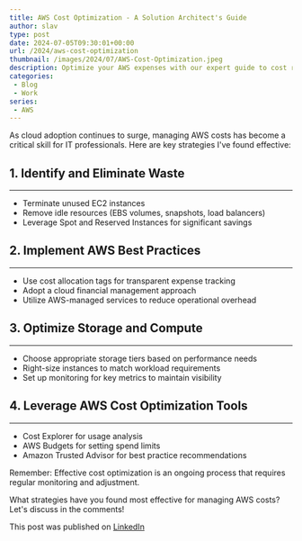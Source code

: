 ```yaml
---
title: AWS Cost Optimization - A Solution Architect's Guide
author: slav
type: post
date: 2024-07-05T09:30:01+00:00
url: /2024/aws-cost-optimization
thumbnail: /images/2024/07/AWS-Cost-Optimization.jpeg
description: Optimize your AWS expenses with our expert guide to cost reduction, covering waste elimination, best practices, storage optimization, and leveraging cost-saving tools.
categories:
 - Blog
 - Work
series:
 - AWS
---
```



As cloud adoption continues to surge, managing AWS costs has become a critical skill for IT professionals. Here are key strategies I've found effective:

<!--more-->

## 1. Identify and Eliminate Waste
---------------------------------

*   Terminate unused EC2 instances
*   Remove idle resources (EBS volumes, snapshots, load balancers)
*   Leverage Spot and Reserved Instances for significant savings

## 2. Implement AWS Best Practices
----------------------------------

*   Use cost allocation tags for transparent expense tracking
*   Adopt a cloud financial management approach
*   Utilize AWS-managed services to reduce operational overhead

## 3. Optimize Storage and Compute
---------------------------------

*   Choose appropriate storage tiers based on performance needs
*   Right-size instances to match workload requirements
*   Set up monitoring for key metrics to maintain visibility

## 4. Leverage AWS Cost Optimization Tools
------------------------------------------

*   Cost Explorer for usage analysis
*   AWS Budgets for setting spend limits
*   Amazon Trusted Advisor for best practice recommendations

Remember: Effective cost optimization is an ongoing process that requires regular monitoring and adjustment.

What strategies have you found most effective for managing AWS costs? Let's discuss in the comments!

This post was published on [LinkedIn](https://www.linkedin.com/posts/slawomirjasinski_aws-cloudcomputing-costoptimization-activity-7214561078607781888-rmKl)

